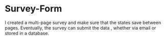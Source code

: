 # Survey-Form
I created a multi-page survey and make sure that the states save between pages. Eventually, the survey can submit the data , whether via email or stored in a database.
